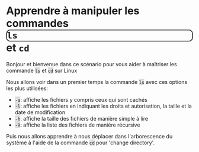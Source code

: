 <html><head></head><body>

<h1>Apprendre à manipuler les commandes <div style="border-style:solid ;border-width: 2px; border-radius: 10px; text-align:left;">
<code>ls</code></div> et <code>cd</code></h1>

<p>Bonjour et bienvenue dans ce scénario pour vous aider à maîtriser les commande <span style="background-color:#dcdcdc;"><code>ls</code></span> et <span style="background-color:#dcdcdc;"><code>cd</code></span> sur Linux</p>

<p>Nous allons voir dans un premier temps la commande <span style="background-color:#dcdcdc;"><code>ls</code></span> avec ces options les plus utilisées:</p>

<ul>
<li><span style="background-color:#dcdcdc;"><code>-a</code></span>: affiche les fichiers y compris ceux qui sont cach&#xE9;s</li>
<li><span style="background-color:#dcdcdc;"><code>-l</code></span>: affiche les fichiers en indiquant les droits et autorisation, la taille et la date de modification</li>
<li><span style="background-color:#dcdcdc;"><code>-h</code></span>: affiche la taille des fichiers de mani&#xE8;re simple &#xE0; lire</li>
<li><span style="background-color:#dcdcdc;"><code>-R</code></span>: affiche la liste des fichiers de mani&#xE8;re r&#xE9;cursive</li>
</ul>

<p>Puis nous allons apprendre à nous déplacer dans l'arborescence du système à l'aide de la commande <span style="background-color:#dcdcdc;"><code>cd</code></span> pour 'change directory'.</p>
</body>
</html>
